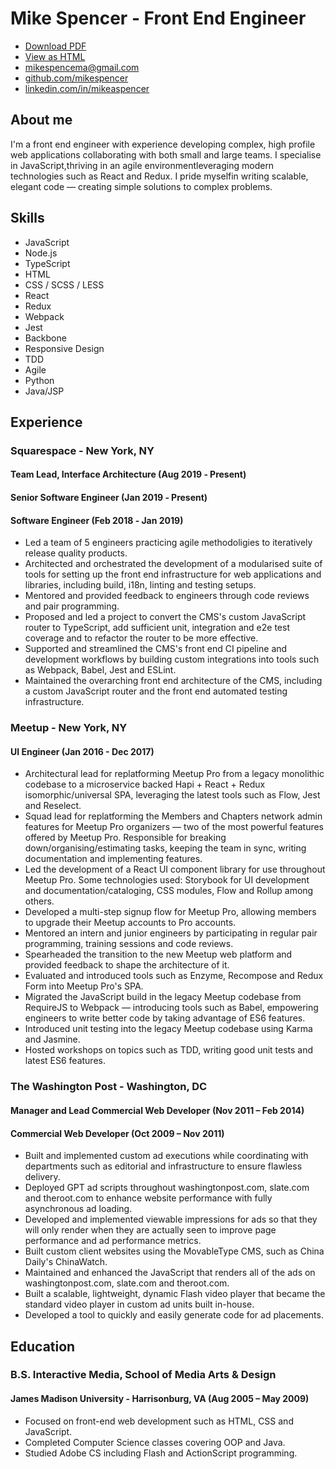 # Mike Spencer - Front End Engineer

* [Download PDF](https://github.com/mikespencer/resume/raw/master/resume.pdf)
* [View as HTML](https://mikespencer.github.io/resume)
* [mikespencema@gmail.com](mikespencema@gmail.com)
* [github.com/mikespencer](https://github.com/mikespencer)
* [linkedin.com/in/mikeaspencer](https://linkedin.com/in/mikeaspencer)

## About me

I'm a front end engineer with experience developing complex, high profile web
applications collaborating with both small and large teams. I specialise in
JavaScript,thriving in an agile environmentleveraging modern technologies such
as React and Redux. I pride myselfin writing scalable, elegant code — creating
simple solutions to complex problems.

## Skills

* JavaScript
* Node.js
* TypeScript
* HTML
* CSS / SCSS / LESS
* React
* Redux
* Webpack
* Jest
* Backbone
* Responsive Design
* TDD
* Agile
* Python
* Java/JSP

## Experience

### Squarespace ‑ New York, NY

#### Team Lead, Interface Architecture (Aug 2019 ‑ Present)
#### Senior Software Engineer (Jan 2019 ‑ Present)
#### Software Engineer (Feb 2018 ‑ Jan 2019)

* Led a team of 5 engineers practicing agile methodoligies to iteratively release quality products.
* Architected and orchestrated the development of a modularised suite of tools for setting up the front end
  infrastructure for web applications and libraries, including build, i18n, linting and testing setups.
* Mentored and provided feedback to engineers through code reviews and pair programming.
* Proposed and led a project to convert the CMS's custom JavaScript router to TypeScript, add sufficient
  unit, integration and e2e test coverage and to refactor the router to be more effective.
* Supported and streamlined the CMS's front end CI pipeline and development workflows by building custom integrations
  into tools such as Webpack, Babel, Jest and ESLint.
* Maintained the overarching front end architecture of the CMS, including a custom JavaScript router and the front end
  automated testing infrastructure.

### Meetup - New York, NY

#### UI Engineer (Jan 2016 - Dec 2017)

* Architectural lead for replatforming Meetup Pro from a legacy monolithic codebase to a microservice backed Hapi +
  React + Redux isomorphic/universal SPA, leveraging the latest tools such as Flow, Jest and Reselect.
* Squad lead for replatforming the Members and Chapters network admin features for Meetup Pro organizers — two of the
  most powerful features offered by Meetup Pro. Responsible for breaking down/organising/estimating tasks, keeping the
  team in sync, writing documentation and implementing features.
* Led the development of a React UI component library for use throughout Meetup Pro. Some technologies used: Storybook
  for UI development and documentation/cataloging, CSS modules, Flow and Rollup among others.
* Developed a multi-step signup flow for Meetup Pro, allowing members to upgrade their Meetup accounts to Pro accounts.
* Mentored an intern and junior engineers by participating in regular pair programming, training sessions and code
  reviews.
* Spearheaded the transition to the new Meetup web platform and provided feedback to shape the architecture of it.
* Evaluated and introduced tools such as Enzyme, Recompose and Redux Form into Meetup Pro's SPA.
* Migrated the JavaScript build in the legacy Meetup codebase from RequireJS to Webpack — introducing tools such as
  Babel, empowering engineers to write better code by taking advantage of ES6 features.
* Introduced unit testing into the legacy Meetup codebase using Karma and Jasmine.
* Hosted workshops on topics such as TDD, writing good unit tests and latest ES6 features.

### The Washington Post - Washington, DC

#### Manager and Lead Commercial Web Developer (Nov 2011 – Feb 2014)

#### Commercial Web Developer (Oct 2009 – Nov 2011)

* Built and implemented custom ad executions while coordinating with departments such as editorial and infrastructure to ensure flawless delivery.
* Deployed GPT ad scripts throughout washingtonpost.com, slate.com and theroot.com to enhance website performance with fully asynchronous ad loading.
* Developed and implemented viewable impressions for ads so that they will only render when they are actually seen to improve page performance and ad
  performance metrics.
* Built custom client websites using the MovableType CMS, such as China Daily's ChinaWatch.
* Maintained and enhanced the JavaScript that renders all of the ads on washingtonpost.com, slate.com and theroot.com.
* Built a scalable, lightweight, dynamic Flash video player that became the standard video player in custom ad units built in-house.
* Developed a tool to quickly and easily generate code for ad placements.

## Education

### B.S. Interactive Media, School of Media Arts & Design

#### James Madison University - Harrisonburg, VA (Aug 2005 – May 2009)

* Focused on front-end web development such as HTML, CSS and JavaScript.
* Completed Computer Science classes covering OOP and Java.
* Studied Adobe CS including Flash and ActionScript programming.
